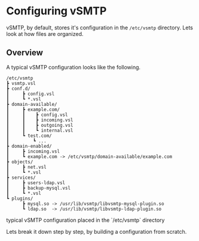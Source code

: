 # Configuring vSMTP

vSMTP, by default, stores it's configuration in the `/etc/vsmtp` directory. Lets look at how files are organized.

## Overview

A typical vSMTP configuration looks like the following.

```
/etc/vsmtp
┣ vsmtp.vsl
┣ conf.d/
┃     ┣ config.vsl
┃     ┗ *.vsl
┣ domain-available/
┃     ┣ example.com/
┃     ┃    ┣ config.vsl
┃     ┃    ┣ incoming.vsl
┃     ┃    ┣ outgoing.vsl
┃     ┃    ┗ internal.vsl
┃     ┗ test.com/
┃         ┗ ...
┣ domain-enabled/
┃     ┣ incoming.vsl
┃     ┗ example.com -> /etc/vsmtp/domain-available/example.com
┣ objects/
┃     ┣ net.vsl
┃     ┗ *.vsl
┣ services/
┃     ┣ users-ldap.vsl
┃     ┣ backup-mysql.vsl
┃     ┗ *.vsl
┗ plugins/
      ┣ mysql.so -> /usr/lib/vsmtp/libvsmtp-mysql-plugin.so
      ┗ ldap.so  -> /usr/lib/vsmtp/libvsmtp-ldap-plugin.so
```
<p class="ann"> typical vSMTP configuration placed in the `/etc/vsmtp` directory</p>

Lets break it down step by step, by building a configuration from scratch.